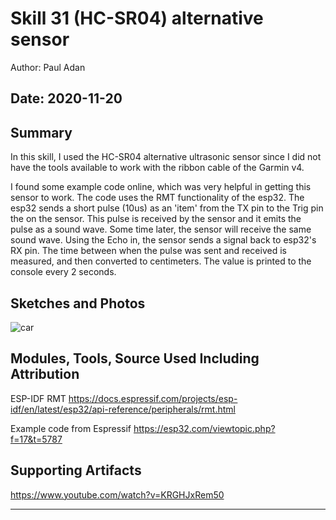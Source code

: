 #  Skill 31 (HC-SR04) alternative sensor

Author: Paul Adan

Date: 2020-11-20
-----

## Summary
In this skill, I used the HC-SR04 alternative ultrasonic sensor since I did not have the tools available to work with the ribbon cable of the Garmin v4.

I found some example code online, which was very helpful in getting this sensor to work. The code uses the RMT functionality of the esp32. The esp32 sends a short pulse (10us) as an 'item' from the TX pin to the Trig pin the on the sensor. This pulse is received by the sensor and it emits the pulse as a sound wave. Some time later, the sensor will receive the same sound wave. Using the Echo in, the sensor sends a signal back to esp32's RX pin. The time between when the pulse was sent and received is measured, and then converted to centimeters. The value is printed to the console every 2 seconds.

## Sketches and Photos
![car](./images/car.jpg)

## Modules, Tools, Source Used Including Attribution
ESP-IDF RMT
https://docs.espressif.com/projects/esp-idf/en/latest/esp32/api-reference/peripherals/rmt.html

Example code from Espressif
https://esp32.com/viewtopic.php?f=17&t=5787

## Supporting Artifacts
https://www.youtube.com/watch?v=KRGHJxRem50

-----
